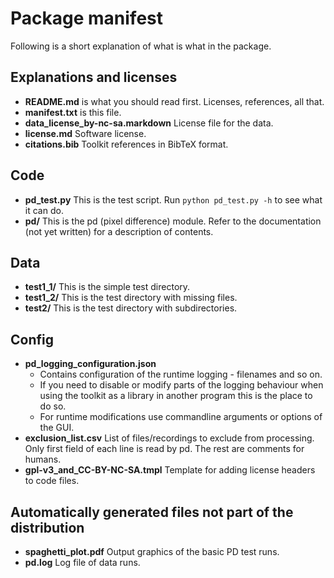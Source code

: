 
# Package manifest

Following is a short explanation of what is what in the package.


## Explanations and licenses

* **README.md** is what you should read first. Licenses, references, all
  that.
* **manifest.txt** is this file.
* **data_license_by-nc-sa.markdown** License file for the data.
* **license.md** Software license.
* **citations.bib** Toolkit references in BibTeX format. 


## Code

* **pd_test.py** This is the test script. Run `python pd_test.py -h` to
  see what it can do.
* **pd/** This is the pd (pixel difference) module. Refer to the
  documentation (not yet written) for a description of contents.


## Data

* **test1_1/** This is the simple test directory.
* **test1_2/** This is the test directory with missing files.
* **test2/**   This is the test directory with subdirectories.


## Config

* **pd_logging_configuration.json**
	* Contains configuration of the runtime logging - filenames and so
      on.
	* If you need to disable or modify parts of the logging behaviour
      when using the toolkit as a library in another program this is
      the place to do so.
	* For runtime modifications use commandline arguments or options
      of the GUI.
* **exclusion_list.csv** List of files/recordings to exclude from
  processing. Only first field of each line is read by pd. The rest
  are comments for humans.
* **gpl-v3_and_CC-BY-NC-SA.tmpl** Template for adding license headers to
  code files.


## Automatically generated files not part of the distribution

* **spaghetti_plot.pdf** Output graphics of the basic PD test runs.
* **pd.log** Log file of data runs.

